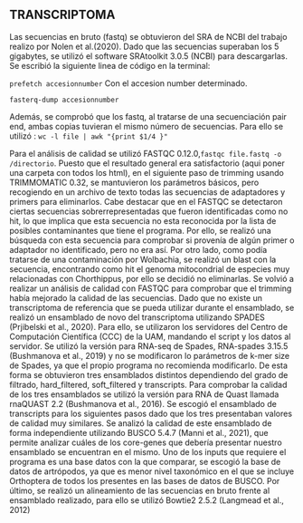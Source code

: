 ## TRANSCRIPTOMA


Las secuencias en bruto (fastq) se obtuvieron del SRA de NCBI del trabajo realizo por Nolen et al.(2020). Dado que las secuencias superaban los 5 gigabytes, se utilizó el software SRAtoolkit 3.0.5 (NCBI) para descargarlas. Se escribió la siguiente linea de código en la terminal:


` prefetch accesionnumber ` Con el accesion number determinado.

` fasterq-dump accesionnumber ` 

Además, se comprobó que los fastq, al tratarse de una secuenciación pair end, ambas copias tuvieran el mismo número de secuencias. Para ello se utilizó : ` wc -l file | awk "{print $1/4 }" `

Para el análisis de calidad se utilizó FASTQC 0.12.0,` fastqc file.fastq -o /directorio `. Puesto que el resultado general era satisfactorio (aqui poner una carpeta con todos los html), en el siguiente paso de trimming usando TRIMMOMATIC 0.32, se mantuvieron los parámetros básicos, pero recogiendo en un archivo de texto todas las secuencias de adaptadores y primers para eliminarlos. Cabe destacar que en el FASTQC se detectaron ciertas secuencias sobrerrepresentadas que fueron identificadas como no hit, lo que implica que esta secuencia no esta reconocida por la lista de posibles contaminantes que tiene el programa. Por ello, se realizó una búsqueda con esta secuencia para comprobar si provenía de algún primer o adaptador no identificado, pero no era así. Por otro lado, como podía tratarse de una contaminación por Wolbachia, se realizó un blast con la secuencia, encontrando como hit el genoma mitocondrial de especies muy relacionadas con Chorthippus, por ello se decidió no eliminarlas. Se volvió a realizar un análisis de calidad con FASTQC para comprobar que el trimming había mejorado la calidad de las secuencias. 
Dado que no existe un transcriptoma de referencia que se pueda utilizar durante el ensamblado, se realizó un ensamblado de novo del transcriptoma utilizando SPADES (Prjibelski et al., 2020). Para ello, se utilizaron los servidores del Centro de Computación Científica (CCC) de la UAM, mandando el script y los datos al servidor. Se utilizó la versión para RNA-seq de Spades, RNA-spades 3.15.5 (Bushmanova et al., 2019) y no se modificaron lo parámetros de k-mer size de Spades, ya que el propio programa no recomienda modificarlo. De esta forma se obtuvieron tres ensamblados distintos dependiendo del grado de filtrado, hard_filtered, soft_filtered y transcripts. Para comprobar la calidad de los tres ensamblados se utilizó la versión para RNA de Quast llamada rnaQUAST 2.2 (Bushmanova et al., 2016). Se escogió el ensamblado de transcripts para los siguientes pasos dado que los tres presentaban valores de calidad muy similares. Se analizó la calidad de este ensamblado de forma independiente utilizando BUSCO 5.4.7 (Manni et al., 2021), que permite analizar cuáles de los core-genes que debería presentar nuestro ensamblado se encuentran en el mismo. Uno de los inputs que requiere el programa es una base datos con la que comparar, se escogió la base de datos de artrópodos, ya que es menor nivel taxonómico en el que se incluye Orthoptera de todos los presentes en las bases de datos de BUSCO. Por último, se realizó un alineamiento de las secuencias en bruto frente al ensamblado realizado, para ello se utilizó Bowtie2 2.5.2 (Langmead et al., 2012)
